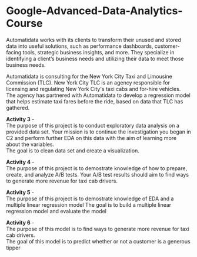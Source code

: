 # Google-Advanced-Data-Analytics-Course  
Automatidata works with its clients to transform their unused and stored data into useful solutions, such as performance dashboards, customer-facing tools, strategic business insights, and more. They specialize in identifying a client’s business needs and utilizing their data to meet those business needs.  

Automatidata is consulting for the New York City Taxi and Limousine Commission (TLC). New York City TLC is an agency responsible for licensing and regulating New York City's taxi cabs and for-hire vehicles. The agency has partnered with Automatidata to develop a regression model that helps estimate taxi fares before the ride, based on data that TLC has gathered.   

**Activity 3** -  
The purpose of this project is to conduct exploratory data analysis on a provided data set. Your mission is to continue the investigation you began in C2 and perform further EDA on this data with the aim of learning more about the variables.  
The goal is to clean data set and create a visualization.  

**Activity 4** -  
The purpose of this project is to demostrate knowledge of how to prepare, create, and analyze A/B tests. Your A/B test results should aim to find ways to generate more revenue for taxi cab drivers.  

**Activity 5** -  
The purpose of this project is to demostrate knowledge of EDA and a multiple linear regression model
The goal is to build a multiple linear regression model and evaluate the model

**Activity 6** -   
The purpose of this model is to find ways to generate more revenue for taxi cab drivers.  
The goal of this model is to predict whether or not a customer is a generous tipper

